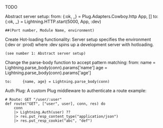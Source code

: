 TODO

<!-- 1 -->
Abstract server setup:
    from: {:ok, _} = Plug.Adapters.Cowboy.http App, []
    to: {:ok, _} = Lightning.HTTP.start(5000, App, :dev)

    ##(Port number, Module Name, environment)


<!-- 2 -->
Create Hot-loading functionality:
    Server setup specifies the environment (:dev or :prod)
    where :dev spins up a development server with hotloading.

    (see number 1: Abstract server setup)


<!-- 3 -->
Change the parse-body function to accept pattern matching:
    from:   name = Lightning.parse_body(conn).params['name']
            age = Lightning.parse_body(conn).params['age']

    to:     {name, age} = Lightning.parse_body(conn)

<!-- 4 -->
Auth Plug:
    A custom Plug middleware to authenticate a route
    example:
    
    # Route: GET "/user/:user"
    def route("GET", ["user", user], conn, res) do
        conn
        |> Lightning.Auth(user) ??
        |> res.put_resp_content_type("application/json")
        |> res.put_resp_cookie("abc", "def")